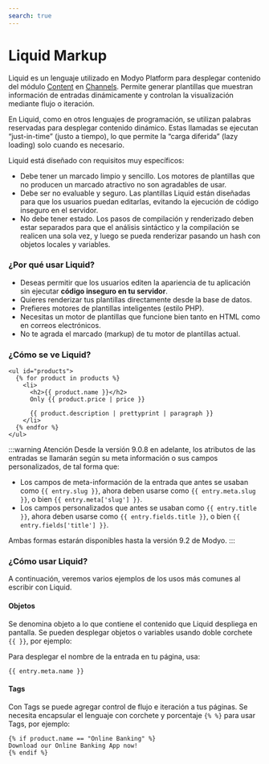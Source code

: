 ```yaml
---
search: true
---
```


# Liquid Markup

Liquid es un lenguaje utilizado en Modyo Platform para desplegar contenido del módulo [Content](/es/platform/content/) en [Channels](/es/platform/channels/). Permite generar plantillas que muestran información de entradas dinámicamente y controlan la visualización mediante flujo o iteración.

En Liquid, como en otros lenguajes de programación, se utilizan palabras reservadas para desplegar contenido dinámico. Estas llamadas se ejecutan “just-in-time” (justo a tiempo), lo que permite la “carga diferida” (lazy loading) solo cuando es necesario.

Liquid está diseñado con requisitos muy específicos:

- Debe tener un marcado limpio y sencillo. Los motores de plantillas que no producen un marcado atractivo no son agradables de usar.
- Debe ser no evaluable y seguro. Las plantillas Liquid están diseñadas para que los usuarios puedan editarlas, evitando la ejecución de código inseguro en el servidor.
- No debe tener estado. Los pasos de compilación y renderizado deben estar separados para que el análisis sintáctico y la compilación se realicen una sola vez, y luego se pueda renderizar pasando un hash con objetos locales y variables.

### ¿Por qué usar Liquid?

- Deseas permitir que los usuarios editen la apariencia de tu aplicación sin ejecutar **código inseguro en tu servidor**.
- Quieres renderizar tus plantillas directamente desde la base de datos.
- Prefieres motores de plantillas inteligentes (estilo PHP).
- Necesitas un motor de plantillas que funcione bien tanto en HTML como en correos electrónicos.
- No te agrada el marcado (markup) de tu motor de plantillas actual.

### ¿Cómo se ve Liquid?

```liquid
<ul id="products">
  {% for product in products %}
    <li>
      <h2>{{ product.name }}</h2>
      Only {{ product.price | price }}

      {{ product.description | prettyprint | paragraph }}
    </li>
  {% endfor %}
</ul>
```

:::warning Atención
Desde la versión 9.0.8 en adelante, los atributos de las entradas se llamarán según su meta información o sus campos personalizados, de tal forma que:

- Los campos de meta-información de la entrada que antes se usaban como <span v-pre>`{{ entry.slug }}`</span>, ahora deben usarse como <span v-pre>`{{ entry.meta.slug }}`</span>, o bien <span v-pre>`{{ entry.meta['slug'] }}`</span>.
- Los campos personalizados que antes se usaban como <span v-pre>`{{ entry.title }}`</span>, ahora deben usarse como <span v-pre>`{{ entry.fields.title }}`</span>, o bien <span v-pre>`{{ entry.fields['title'] }}`</span>.

Ambas formas estarán disponibles hasta la versión 9.2 de Modyo.
:::

### ¿Cómo usar Liquid?

A continuación, veremos varios ejemplos de los usos más comunes al escribir con Liquid.

#### Objetos

Se denomina objeto a lo que contiene el contenido que Liquid despliega en pantalla. Se pueden desplegar objetos o variables usando doble corchete ``{{ }}``, por ejemplo:

Para desplegar el nombre de la entrada en tu página, usa:

```liquid
{{ entry.meta.name }}
```

#### Tags

Con Tags se puede agregar control de flujo e iteración a tus páginas. Se necesita encapsular el lenguaje con corchete y porcentaje `{% %}` para usar Tags, por ejemplo:

```liquid
{% if product.name == "Online Banking" %}
Download our Online Banking App now!
{% endif %}
```